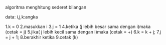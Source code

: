 algoritma menghitung sederet bilangan

data:
i,j,k:angka

1.k = 0
2.masukkan i
3.j = 1
4.ketika (j lebih besar sama dengan i)maka (cetak = j)
5.jika( j lebih kecil sama dengan i)maka (cetak = +)
6.k = k + j;
7.j = j + 1;
8.berakhir ketika
9.cetak (k)